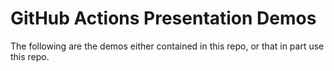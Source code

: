 # GitHub Actions Presentation Demos

The following are the demos either contained in this repo, or that in part use this repo.

